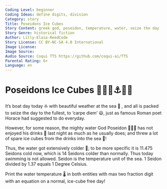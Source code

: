 ```yaml
---
Coding Level: beginner
Coding Ideas: define digits, division
Category: story
Title: Poseidons Ice Cubes
Story Content: greek god, poseidon, temperature, water, seize the day
Story Genre: historical fiction
Author: Lilly-Elaia-ReedCode
Story License: CC BY-NC-SA 4.0 International
Image License:
Image Source:
Audio Source: Coqui TTS https://github.com/coqui-ai/TTS
Parental Rating: 6+
Language: en
---
```


# Poseidons Ice Cubes 🧊🧊🧊⚓️🧜‍♂️

It’s boat day today ⛵ with beautiful weather at the sea 🌅 , and all is packed
to seize the day to the fullest, to ‘carpe diem’ 😃, just as famous Roman poet
Horace had suggested to do everyday.

However, for some reason, the mighty water God Poseidon 🔱🧜‍♂ has not enjoyed
his drinks 🍹 last night as much as he usually does; and threw a lot of spare
ice cubes from the drinks into the sea 🌊!

Thus, the water got extensively colder 🥶; to be more specific it is 11.475
Seidons cold now, which is 14 Seidons colder than normally. Thus today swimming
is not allowed. Seidon is the temperature unit of the sea. 1 Seidon divided by
1.37 equals 1 Degree Celsius.

Print the water temperature 🌡️ in both entities with max two fraction digit
with an equation on a normal, ice-cube free day!

<div data-solution="43ca0e16f70e549f5c673c57e1a1ff2d1034503ac1babf35da67914b1bf37f4b"></div>
